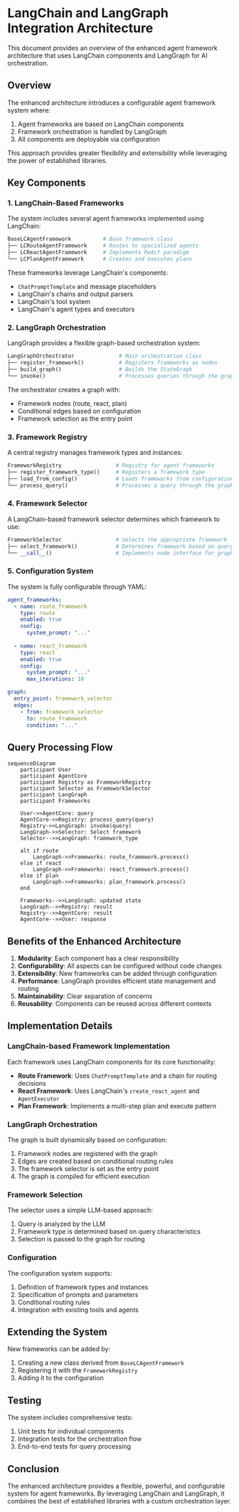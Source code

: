 # LangChain and LangGraph Integration Architecture

This document provides an overview of the enhanced agent framework architecture that uses LangChain components and LangGraph for AI orchestration.

## Overview

The enhanced architecture introduces a configurable agent framework system where:

1. Agent frameworks are based on LangChain components
2. Framework orchestration is handled by LangGraph
3. All components are deployable via configuration

This approach provides greater flexibility and extensibility while leveraging the power of established libraries.

## Key Components

### 1. LangChain-Based Frameworks

The system includes several agent frameworks implemented using LangChain:

```python
BaseLCAgentFramework          # Base framework class
├── LCRouteAgentFramework     # Routes to specialized agents
├── LCReactAgentFramework     # Implements ReAct paradigm
└── LCPlanAgentFramework      # Creates and executes plans
```

These frameworks leverage LangChain's components:
- `ChatPromptTemplate` and message placeholders
- LangChain's chains and output parsers
- LangChain's tool system
- LangChain's agent types and executors

### 2. LangGraph Orchestration

LangGraph provides a flexible graph-based orchestration system:

```python
LangGraphOrchestrator              # Main orchestration class
├── register_framework()           # Registers frameworks as nodes
├── build_graph()                  # Builds the StateGraph
└── invoke()                       # Processes queries through the graph
```

The orchestrator creates a graph with:
- Framework nodes (route, react, plan)
- Conditional edges based on configuration
- Framework selection as the entry point

### 3. Framework Registry

A central registry manages framework types and instances:

```python
FrameworkRegistry                 # Registry for agent frameworks
├── register_framework_type()     # Registers a framework type
├── load_from_config()            # Loads frameworks from configuration
└── process_query()               # Processes a query through the graph
```

### 4. Framework Selector

A LangChain-based framework selector determines which framework to use:

```python
FrameworkSelector                 # Selects the appropriate framework
├── select_framework()            # Determines framework based on query
└── __call__()                    # Implements node interface for graph
```

### 5. Configuration System

The system is fully configurable through YAML:

```yaml
agent_frameworks:
  - name: route_framework
    type: route
    enabled: true
    config:
      system_prompt: "..."
  
  - name: react_framework
    type: react
    enabled: true
    config:
      system_prompt: "..."
      max_iterations: 10

graph:
  entry_point: framework_selector
  edges:
    - from: framework_selector
      to: route_framework
      condition: "..."
```

## Query Processing Flow

```mermaid
sequenceDiagram
    participant User
    participant AgentCore
    participant Registry as FrameworkRegistry
    participant Selector as FrameworkSelector
    participant LangGraph
    participant Frameworks

    User->>AgentCore: query
    AgentCore->>Registry: process_query(query)
    Registry->>LangGraph: invoke(query)
    LangGraph->>Selector: Select framework
    Selector-->>LangGraph: framework_type
    
    alt if route
        LangGraph->>Frameworks: route_framework.process()
    else if react
        LangGraph->>Frameworks: react_framework.process()
    else if plan
        LangGraph->>Frameworks: plan_framework.process()
    end
    
    Frameworks-->>LangGraph: updated state
    LangGraph-->>Registry: result
    Registry-->>AgentCore: result
    AgentCore-->>User: response
```

## Benefits of the Enhanced Architecture

1. **Modularity**: Each component has a clear responsibility
2. **Configurability**: All aspects can be configured without code changes
3. **Extensibility**: New frameworks can be added through configuration
4. **Performance**: LangGraph provides efficient state management and routing
5. **Maintainability**: Clear separation of concerns
6. **Reusability**: Components can be reused across different contexts

## Implementation Details

### LangChain-based Framework Implementation

Each framework uses LangChain components for its core functionality:

- **Route Framework**: Uses `ChatPromptTemplate` and a chain for routing decisions
- **React Framework**: Uses LangChain's `create_react_agent` and `AgentExecutor`
- **Plan Framework**: Implements a multi-step plan and execute pattern

### LangGraph Orchestration

The graph is built dynamically based on configuration:

1. Framework nodes are registered with the graph
2. Edges are created based on conditional routing rules
3. The framework selector is set as the entry point
4. The graph is compiled for efficient execution

### Framework Selection

The selector uses a simple LLM-based approach:

1. Query is analyzed by the LLM
2. Framework type is determined based on query characteristics
3. Selection is passed to the graph for routing

### Configuration

The configuration system supports:

1. Definition of framework types and instances
2. Specification of prompts and parameters
3. Conditional routing rules
4. Integration with existing tools and agents

## Extending the System

New frameworks can be added by:

1. Creating a new class derived from `BaseLCAgentFramework`
2. Registering it with the `FrameworkRegistry`
3. Adding it to the configuration

## Testing

The system includes comprehensive tests:

1. Unit tests for individual components
2. Integration tests for the orchestration flow
3. End-to-end tests for query processing

## Conclusion

The enhanced architecture provides a flexible, powerful, and configurable system for agent frameworks. By leveraging LangChain and LangGraph, it combines the best of established libraries with a custom orchestration layer.
